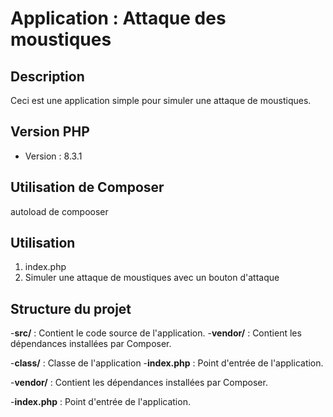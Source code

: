 # Application : Attaque des moustiques

## Description

Ceci est une application simple pour simuler une attaque de moustiques.

## Version PHP

- Version : 8.3.1

## Utilisation de Composer

autoload de compooser

## Utilisation

1. index.php
2. Simuler une attaque de moustiques avec un bouton d'attaque

## Structure du projet

-**src/** : Contient le code source de l'application. -**vendor/** : Contient les dépendances installées par Composer.

-**class/** : Classe de l'application -**index.php** : Point d'entrée de l'application.

-**vendor/** : Contient les dépendances installées par Composer.

-**index.php** : Point d'entrée de l'application.
